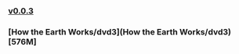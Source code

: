 ### [v0.0.3](https://github.com/littleflute/great-course27/edit/master/README.md)
### [How the Earth Works/dvd3](How the Earth Works/dvd3) [576M]
